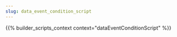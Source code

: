 ```yaml
---
slug: data_event_condition_script
---
```


{{% builder_scripts_context context="dataEventConditionScript" %}}

